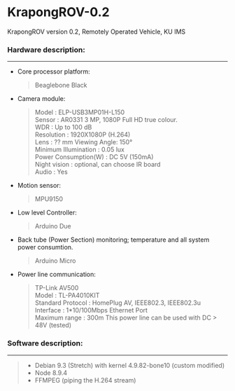 # KrapongROV-0.2
KrapongROV version 0.2, Remotely Operated Vehicle, KU IMS

### Hardware description:
-----------
* Core processor platform: 
  > Beaglebone Black

* Camera module: 
  > Model                 : ELP-USB3MP01H-L150 \
    Sensor                : AR0331 3 MP, 1080P Full HD true colour. \
    WDR                   : Up to 100 dB \
    Resolution            : 1920X1080P (H.264) \
    Lens                  : ?? mm Viewing Angle: 150° \
    Minimum Illumination  : 0.05 lux \
    Power Consumption(W)  : DC 5V (150mA) \
    Night vision          : optional, can choose IR board \
    Audio                 : Yes 
    
* Motion sensor:
  > MPU9150

* Low level Controller: 
  > Arduino Due 
  
* Back tube (Power Section) monitoring; temperature and all system power consumtion.
  > Arduino Micro 


* Power line communication: 
  > TP-Link AV500 \
  Model               : TL-PA4010KIT   \
  Standard Protocol   : HomePlug AV, IEEE802.3, IEEE802.3u \
  Interface           : 1*10/100Mbps Ethernet Port \
  Maximum range       : 300m
  This power line can be used with DC > 48V (tested)
  
 ### Software description:
 ------------
  > - Debian 9.3 (Stretch) with kernel 4.9.82-bone10 (custom modified)
  > - Node 8.9.4
  > - FFMPEG (piping the H.264 stream)
